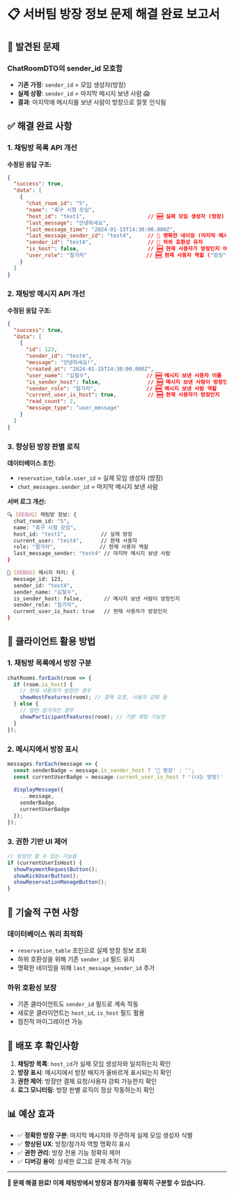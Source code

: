 # 📋 서버팀 방장 정보 문제 해결 완료 보고서

## 🐛 발견된 문제

### **ChatRoomDTO의 sender_id 모호함**
- **기존 가정**: `sender_id` = 모임 생성자(방장) 
- **실제 상황**: `sender_id` = 마지막 메시지 보낸 사람 😱
- **결과**: 마지막에 메시지를 보낸 사람이 방장으로 잘못 인식됨

## ✅ 해결 완료 사항

### **1. 채팅방 목록 API 개선**

**수정된 응답 구조:**
```json
{
  "success": true,
  "data": [
    {
      "chat_room_id": "5",
      "name": "축구 시청 모임",
      "host_id": "test1",                    // 🆕 실제 모임 생성자 (방장)
      "last_message": "안녕하세요",
      "last_message_time": "2024-01-15T14:30:00.000Z",
      "last_message_sender_id": "test4",     // 🔧 명확한 네이밍 (마지막 메시지 보낸 사람)
      "sender_id": "test4",                  // 🔧 하위 호환성 유지
      "is_host": false,                      // 🆕 현재 사용자가 방장인지 여부
      "user_role": "참가자"                   // 🆕 현재 사용자 역할 ("방장" or "참가자")
    }
  ]
}
```

### **2. 채팅방 메시지 API 개선**

**수정된 응답 구조:**
```json
{
  "success": true,
  "data": [
    {
      "id": 123,
      "sender_id": "test4",
      "message": "안녕하세요!",
      "created_at": "2024-01-15T14:30:00.000Z",
      "user_name": "김철수",                  // 🆕 메시지 보낸 사용자 이름
      "is_sender_host": false,               // 🆕 메시지 보낸 사람이 방장인지
      "sender_role": "참가자",                // 🆕 메시지 보낸 사람 역할
      "current_user_is_host": true,          // 🆕 현재 사용자가 방장인지
      "read_count": 2,
      "message_type": "user_message"
    }
  ]
}
```

### **3. 향상된 방장 판별 로직**

**데이터베이스 조인:**
- `reservation_table.user_id` = 실제 모임 생성자 (방장)
- `chat_messages.sender_id` = 마지막 메시지 보낸 사람

**서버 로그 개선:**
```bash
🔍 [DEBUG] 채팅방 정보: {
  chat_room_id: "5",
  name: "축구 시청 모임",
  host_id: "test1",           // 실제 방장
  current_user: "test4",      // 현재 사용자
  role: "참가자",              // 현재 사용자 역할
  last_message_sender: "test4" // 마지막 메시지 보낸 사람
}

📝 [DEBUG] 메시지 처리: {
  message_id: 123,
  sender_id: "test4",
  sender_name: "김철수",
  is_sender_host: false,       // 메시지 보낸 사람이 방장인지
  sender_role: "참가자",
  current_user_is_host: true   // 현재 사용자가 방장인지
}
```

## 🎯 클라이언트 활용 방법

### **1. 채팅방 목록에서 방장 구분**
```typescript
chatRooms.forEach(room => {
  if (room.is_host) {
    // 현재 사용자가 방장인 경우
    showHostFeatures(room); // 결제 요청, 사용자 강퇴 등
  } else {
    // 일반 참가자인 경우
    showParticipantFeatures(room); // 기본 채팅 기능만
  }
});
```

### **2. 메시지에서 방장 표시**
```typescript
messages.forEach(message => {
  const senderBadge = message.is_sender_host ? '👑 방장' : '';
  const currentUserBadge = message.current_user_is_host ? '(나는 방장)' : '';
  
  displayMessage({
    ...message,
    senderBadge,
    currentUserBadge
  });
});
```

### **3. 권한 기반 UI 제어**
```typescript
// 방장만 할 수 있는 기능들
if (currentUserIsHost) {
  showPaymentRequestButton();
  showKickUserButton();
  showReservationManageButton();
}
```

## 🔧 기술적 구현 사항

### **데이터베이스 쿼리 최적화**
- `reservation_table` 조인으로 실제 방장 정보 조회
- 하위 호환성을 위해 기존 `sender_id` 필드 유지
- 명확한 네이밍을 위해 `last_message_sender_id` 추가

### **하위 호환성 보장**
- 기존 클라이언트도 `sender_id` 필드로 계속 작동
- 새로운 클라이언트는 `host_id`, `is_host` 필드 활용
- 점진적 마이그레이션 가능

## 🚀 배포 후 확인사항

1. **채팅방 목록**: `host_id`가 실제 모임 생성자와 일치하는지 확인
2. **방장 표시**: 메시지에서 방장 배지가 올바르게 표시되는지 확인  
3. **권한 제어**: 방장만 결제 요청/사용자 강퇴 가능한지 확인
4. **로그 모니터링**: 방장 판별 로직이 정상 작동하는지 확인

## 📊 예상 효과

- ✅ **정확한 방장 구분**: 마지막 메시지와 무관하게 실제 모임 생성자 식별
- ✅ **향상된 UX**: 방장/참가자 역할 명확히 표시
- ✅ **권한 관리**: 방장 전용 기능 정확히 제어
- ✅ **디버깅 용이**: 상세한 로그로 문제 추적 가능

---

**🎉 문제 해결 완료! 이제 채팅방에서 방장과 참가자를 정확히 구분할 수 있습니다.**

